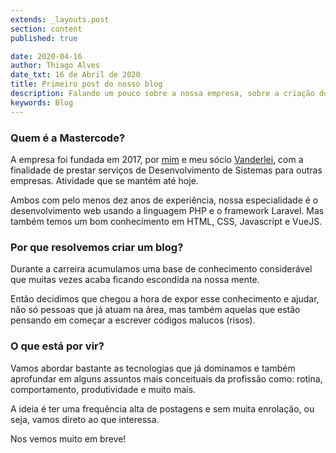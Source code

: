 ```yaml
---
extends: _layouts.post
section: content
published: true

date: 2020-04-16
author: Thiago Alves
date_txt: 16 de Abril de 2020
title: Primeiro post do nosso blog
description: Falando um pouco sobre a nossa empresa, sobre a criação do blog e o que esperar dele.
keywords: Blog
---
```


### Quem é a Mastercode?

A empresa foi fundada em 2017, por [mim](https://linkedin.com/in/thiagomcw) e meu sócio [Vanderlei](https://linkedin.com/in/vanderleiamancio), com a finalidade de prestar serviços de Desenvolvimento de Sistemas para outras empresas. Atividade que se mantém até hoje.

Ambos com pelo menos dez anos de experiência, nossa especialidade é o desenvolvimento web usando a linguagem PHP e o framework Laravel. Mas também temos um bom conhecimento em HTML, CSS, Javascript e VueJS.

### Por que resolvemos criar um blog?
Durante a carreira acumulamos uma base de conhecimento considerável que muitas vezes acaba ficando escondida na nossa mente. 

Então decidimos que chegou a hora de expor esse conhecimento e ajudar, não só pessoas que já atuam na área, mas também aquelas que estão pensando em começar a escrever códigos malucos (risos).

### O que está por vir?
Vamos abordar bastante as tecnologias que já dominamos e também aprofundar em alguns assuntos mais conceituais da profissão como: rotina, comportamento, produtividade e muito mais.

A ideia é ter uma frequência alta de postagens e sem muita enrolação, ou seja, vamos direto ao que interessa.

Nos vemos muito em breve!